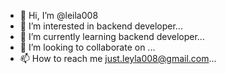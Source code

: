 - 👋 Hi, I’m @leila008
- 👀 I’m interested in backend developer...
- 🌱 I’m currently learning backend developer...
- 💞️ I’m looking to collaborate on ...
- 📫 How to reach me just.leyla008@gmail.com...

<!---
leila008/leila008 is a ✨ special ✨ repository because its `README.md` (this file) appears on your GitHub profile.
You can click the Preview link to take a look at your changes.
--->
